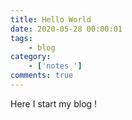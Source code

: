 ```yaml
---
title: Hello World
date: 2020-05-28 00:00:01
tags:
    - blog
category:
    - ['notes ']
comments: true
---
```

Here I start my blog !
